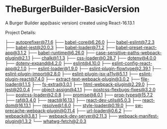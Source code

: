 # TheBurgerBuilder-BasicVersion
A Burger Builder app(basic version) created using React-16.13.1

Project Details: 

├── autoprefixer@7.1.6
├── babel-core@6.26.0
├── babel-eslint@7.2.3
├── babel-jest@20.0.3
├── babel-loader@7.1.2
├── babel-preset-react-app@3.1.2
├── babel-runtime@6.26.0
├── case-sensitive-paths-webpack-plugin@2.1.1
├── chalk@1.1.3
├── css-loader@0.28.7
├── dotenv@4.0.0
├── dotenv-expand@4.2.0
├── eslint@4.10.0
├── eslint-config-react-app@2.1.0
├── eslint-loader@1.9.0
├── eslint-plugin-flowtype@2.39.1
├── eslint-plugin-import@2.8.0
├── eslint-plugin-jsx-a11y@5.1.1
├── eslint-plugin-react@7.4.0
├── extract-text-webpack-plugin@3.0.2
├── file-loader@1.1.5
├── fs-extra@3.0.1
├── html-webpack-plugin@2.29.0
├── jest@20.0.4
├── object-assign@4.1.1
├── postcss-flexbugs-fixes@3.2.0
├── postcss-loader@2.0.8
├── promise@8.0.1
├── prop-types@15.7.2
├── raf@3.4.0
├── react@16.13.1
├── react-dev-utils@5.0.3
├── react-dom@16.13.1
├── resolve@1.6.0
├── style-loader@0.19.0
├── sw-precache-webpack-plugin@0.11.4
├── url-loader@0.6.2
├── webpack@3.8.1
├── webpack-dev-server@2.11.3
├── webpack-manifest-plugin@1.3.2
└── whatwg-fetch@2.0.3
